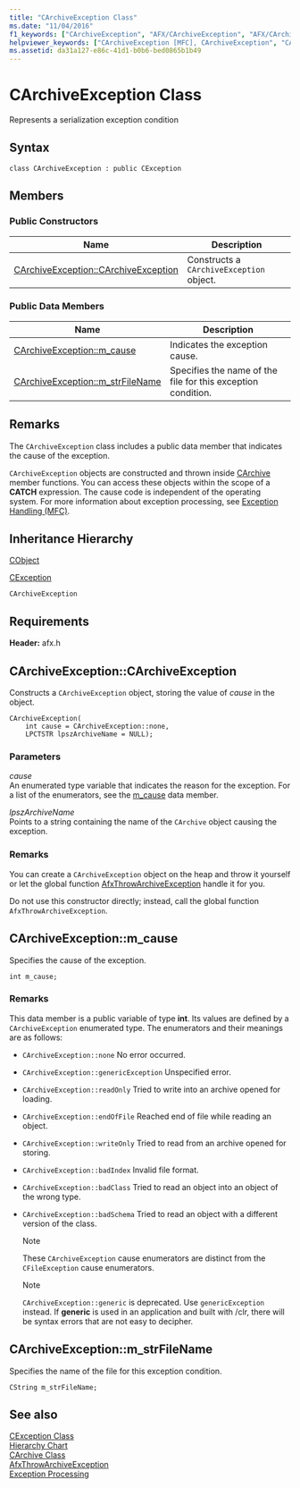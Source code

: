 ```yaml
---
title: "CArchiveException Class"
ms.date: "11/04/2016"
f1_keywords: ["CArchiveException", "AFX/CArchiveException", "AFX/CArchiveException::CArchiveException", "AFX/CArchiveException::m_cause", "AFX/CArchiveException::m_strFileName"]
helpviewer_keywords: ["CArchiveException [MFC], CArchiveException", "CArchiveException [MFC], m_cause", "CArchiveException [MFC], m_strFileName"]
ms.assetid: da31a127-e86c-41d1-b0b6-bed0865b1b49
---
```

# CArchiveException Class

Represents a serialization exception condition

## Syntax

```
class CArchiveException : public CException
```

## Members

### Public Constructors

|Name|Description|
|----------|-----------------|
|[CArchiveException::CArchiveException](#carchiveexception)|Constructs a `CArchiveException` object.|

### Public Data Members

|Name|Description|
|----------|-----------------|
|[CArchiveException::m_cause](#m_cause)|Indicates the exception cause.|
|[CArchiveException::m_strFileName](#m_strfilename)|Specifies the name of the file for this exception condition.|

## Remarks

The `CArchiveException` class includes a public data member that indicates the cause of the exception.

`CArchiveException` objects are constructed and thrown inside [CArchive](../../mfc/reference/carchive-class.md) member functions. You can access these objects within the scope of a **CATCH** expression. The cause code is independent of the operating system. For more information about exception processing, see [Exception Handling (MFC)](../../mfc/exception-handling-in-mfc.md).

## Inheritance Hierarchy

[CObject](../../mfc/reference/cobject-class.md)

[CException](../../mfc/reference/cexception-class.md)

`CArchiveException`

## Requirements

**Header:** afx.h

## <a name="carchiveexception"></a>  CArchiveException::CArchiveException

Constructs a `CArchiveException` object, storing the value of *cause* in the object.

```
CArchiveException(
    int cause = CArchiveException::none,
    LPCTSTR lpszArchiveName = NULL);
```

### Parameters

*cause*<br/>
An enumerated type variable that indicates the reason for the exception. For a list of the enumerators, see the [m_cause](#m_cause) data member.

*lpszArchiveName*<br/>
Points to a string containing the name of the `CArchive` object causing the exception.

### Remarks

You can create a `CArchiveException` object on the heap and throw it yourself or let the global function [AfxThrowArchiveException](../../mfc/reference/exception-processing.md#afxthrowarchiveexception) handle it for you.

Do not use this constructor directly; instead, call the global function `AfxThrowArchiveException`.

## <a name="m_cause"></a>  CArchiveException::m_cause

Specifies the cause of the exception.

```
int m_cause;
```

### Remarks

This data member is a public variable of type **int**. Its values are defined by a `CArchiveException` enumerated type. The enumerators and their meanings are as follows:

- `CArchiveException::none` No error occurred.

- `CArchiveException::genericException` Unspecified error.

- `CArchiveException::readOnly` Tried to write into an archive opened for loading.

- `CArchiveException::endOfFile` Reached end of file while reading an object.

- `CArchiveException::writeOnly` Tried to read from an archive opened for storing.

- `CArchiveException::badIndex` Invalid file format.

- `CArchiveException::badClass` Tried to read an object into an object of the wrong type.

- `CArchiveException::badSchema` Tried to read an object with a different version of the class.

    > [!NOTE]
    >  These `CArchiveException` cause enumerators are distinct from the `CFileException` cause enumerators.

    > [!NOTE]
    > `CArchiveException::generic` is deprecated. Use `genericException` instead. If **generic** is used in an application and built with /clr, there will be syntax errors that are not easy to decipher.

## <a name="m_strfilename"></a>  CArchiveException::m_strFileName

Specifies the name of the file for this exception condition.

```
CString m_strFileName;
```

## See also

[CException Class](../../mfc/reference/cexception-class.md)<br/>
[Hierarchy Chart](../../mfc/hierarchy-chart.md)<br/>
[CArchive Class](../../mfc/reference/carchive-class.md)<br/>
[AfxThrowArchiveException](../../mfc/reference/exception-processing.md#afxthrowarchiveexception)<br/>
[Exception Processing](../../mfc/reference/exception-processing.md)
